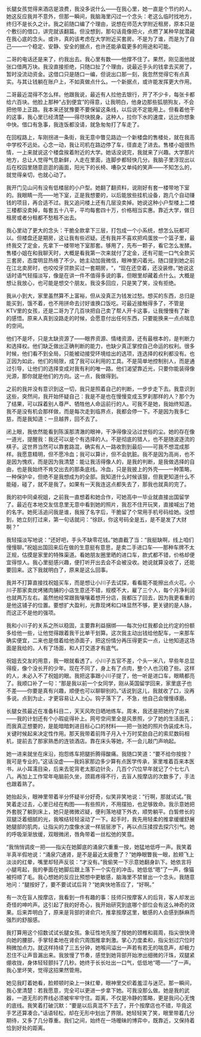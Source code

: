 长腿女孩觉得来酒店是浪费，我没多说什么——在我心里，她一直是个节约的人。她这反应我并不意外，但那一瞬间，我脑海里闪过一个念头：老这么临时找地方，终归不是长久之计。我之前随口编了个理由，说想在师范大学附近租房，原本只是个敷衍的借口，讲完就该翻篇。但没想到，那句话竟像把火，点燃了某种早就潜藏在我心底的念头。或许，真的该考虑在大学附近买套房。不是为了谁，而是为了自己——一个稳定、安静、安全的据点，也许还能承载更多的用途和可能。

二哥的电话还是来了，约我出去。我心里有数——他撑不住了。果然，刚见面他就张口借两万块。我没直接拒绝，只随口扯了个理由，说最近手头的钱拿去买房了，暂时没流动资金。这借口只是随口一编，但说出口那一刻，我忽然觉得它有点真实。与其让钱躺在账户上，不如真做点什么。一个新据点，或许能发挥更大作用。

二哥最近混得不怎么样。他跟我说，最近有人拉他去银行，开了不少卡，每张卡都给六百块。他脸上那种“占到便宜”的得意，让我明白，他身边那些狐朋狗友，不会把他带上正路。我本来还犹豫要不要保留这条线，以后说不定能用上。但看着他干的这事，我心里已经清楚——得尽快脱身。这种人，拉你下水的速度，远比你想象中快。借口有急事，我连饭都没请，就急匆匆打了车走了。

在回程路上，车刚拐进一条街，我无意中瞥见路边一个新楼盘的售楼处，就在我高中学校不远处。心念一动，我让司机在路边停了车，径直走了进去。售楼小姐很热情，一上来就说这个楼盘挨着附近的大学。她话没说完，我就来了兴趣。大学那片地方，总让人觉得气息新鲜，人走在里面，连脚步都轻快几分。我脑子里浮现出以后在校园里随意逛逛的画面，阳光下的长椅、嘈杂又单纯的笑声——不知怎么的，就觉得亲切，也就心动了。

我开门见山问有没有低楼层的小户型。她翻了翻资料，说刚好有套一楼带地下室的。我眼睛一亮——地下室，正是我想要的，以后能放些挂机设备，跑几个自动赚钱的项目，再合适不过。我又追问楼上还有几层没卖掉。她说这种小户型楼上二楼三楼都没卖掉，每套五十八平，平均每套四十万，价格相当实惠。靠近大学，做日租房或者分租都不愁租不出去。

我心里动了更大的念头：干脆全款拿下三层，打包成一个小系统，想怎么玩都可以。但楼盘还是期房，这让我有些迟疑。还有我并不喜欢把鸡蛋放一个篮子里，最终我交了定金，先拿下一楼带地下室那套。够用了，先布一颗子，看它怎么发酵。售楼小姐在和我聊天时，大概是看我第一次来就付了定金，还有可能一口气全款买三套房，态度明显热络了不少。她主动加我微信，眼神里闪着光。随口提到她之前在江北卖房时，也咬咬牙贷款买过一套期房，“，“现在还空着，还没装修。”她说这话时语气轻描淡写，像是在讲一件不值得多说的事，但眼里却藏着点什么。大概是想让我放心，也可能是想交个朋友。我没多回应，只是笑了笑，没有拒绝。

我从小到大，家里虽然算不上富裕，但从没真正为钱发过愁。想买的东西，总归是能买到，饿不着，也不用拼命去讨好谁换口饭吃。可最近接触得多了，不管是KTV里的女孩，还是二哥为了几百块把自己卖了帮人开卡这事，让我慢慢有了新的感悟。原来人真到没路走的时候，会愿意付出任何东西，只要能换来一点点喘息的空间。

他们不是坏，只是太缺资源了——眼界资源、情绪资源，还有最根本的，是判断力和选择权。他们缺乏做出正确判断的能力，也缺少真正掌控自己命运的权利。很多时候，他们看不到全局，只能被动接受环境给出的选项，连选择的权利都没有。也正因为如此，他们的局限，成了我可以利用的工具。不是简单地控制别人，而是通过引导，让他们的选择变成对我有利的唯一路。他们渴望靠近光，只要你能装得像光源，那你就是他们的方向。这一点，我做得到。

之前的我并没有意识到这一切，我只是照着自己的判断，一步步走下去。我意识到这些，突然间，我开始怀疑自己：我是不是也在慢慢变成玉罗刹那样的人？那个为了结果，可以踩着别人尊严、牺牲他人命运前行的人。可我不是她，我始终知道。我不是没有机会那样做，而是每次走到临界点，我都会停一下。不是因为我多仁慈，而是我知道：一旦越界，回不去了。

闭上眼，我依然能看到陈溪那清澈的眼神，干净得像没沾过世俗的尘。她的存在像一道光，提醒我：我还可以是个有选择的人。不是彻底的猎人，也不是随波逐流的棋子。这世界当然可以靠套路混，确实有人一路收割到最后——可我不想混成那样。我愿意精明，但不愿冷血；我可以算计，但不会肮脏。我不是因为高尚，也不是因为愧疚，而是因为我清楚：能让我活得像人的，是我的判断，是我做选择的自由，也是我始终不肯交出去的那条底线。冷血，只是我披上的外壳——一种策略，一种保护伞，但绝不是我想成为的全部。我知道什么时候该狠，但我更知道什么不能碰，碰了，就不是我了。如果有一天我连这点都失去了，那我也就真的完了。

我的初中同桌祝姐，之前我一直想着和她合作，可她高中一毕业就直接出国留学了。最近在本地交友信息里无意中看到她的照片，我忍不住开玩笑，直接喊出了她的名字。她死活追问我是谁，我报了名字后，干脆留了个常用手机号码给她。没想到，她立刻打过来，第一句话就问：“徐跃，你这号码全是五，是不是发了大财啊？”

我轻描淡写地说：“还好吧，手头不缺零花钱。”她直截了当：“我挺缺啊，线上咱们慢慢聊。”祝姐出国回来后在做的生意挺有意思，是卖二手进口车——那种车牌不太正规，估摸是家里的特殊渠道。看她朋友圈里晒的进口车，款式都不错，价格却便宜得惊人。我心里挺感兴趣，便打听开出去会不会被没收。她说就算没收了，还能要回来。这下我就明白了，原来是这么回事。

我并不打算直接找祝姐买车，而是想让小川子去试探，看看能不能擦出点火花。小川子那家卖炭烤猪肉脯的小店生意还不错，规模不大，雇了三个人，每个月净利润也就两万左右。虽然他经常跟我嚷嚷着想开分店，我都压了回去，因为我更看重的是他这铺子的位置。要想扩大盈利，光靠现烤和口味显然不够，更关键的是人脉，而这正不是他的强项。

我和小川子的关系之所以稳固，主要靠利益捆绑——每次分红我都会比约定的份额多给他一些，让他觉得跟着我干比单干划算。这次我主动出钱给他配车，一来那车确实便宜，二来也是借着给他添面子，把这份情分再压得更实一点，让他知道这场面是我给的。人有了场面，和人打交道才有底气。

祝姐去交友的用意，我一眼就看透了。小川子五官不差，个头一米八，早些年总显得瘦，像个没长开的少年。现在不同了，身上有了点肉，整个人也沉稳了些。这样的人，未必入不了祝姐的眼。我把这事跟小川子提了，他一听是进口车，眼睛都亮了。我顺口补了一句：“那是我以前一个女同学，刚从英国留学回来，家里底子也不差——你要是真有兴趣，顺便也可以聊聊别的。”话说到这儿，我就收了口，没再多说。点到为止，才更容易让人上心。钩子落下了，不急，他自己会慢慢琢磨。

长腿女孩最近在准备科目二，天天风吹日晒地练车。周末，我还是把她约了出来——我的计划还有个小瑕疵得补上。网号空间里全是风景照，少了她的生活面孔；而我真正想要的，是能暗暗刺进目标心口的材料——把一张她的照片伪装成木马，关键时候起来决定性作用。那天我带着前阵子月入十万时奖励自己的索尼数码相机，提前去了那家熟悉的连锁酒店。靠在床头等她，不一会儿敲门声响起。

她一进来就坐在床沿，抱怨练车把腿折腾得酸痛。我随口笑道：“要不给你按按？我可是专业的。”这话没虚——我妈家那边多少算有点医学传承，家里堆着百来本医书，从小耳濡目染，后来去驼背老太那边针灸，几百个穴位早年就记了个七七八八。再加上工作常年电脑前久坐，颈肩疼得不行，去盲人按摩店的次数多了，手法也跟着熟了。

她抬起头，眼神里带着半分怀疑半分好奇，似笑非笑地说：“行啊，那就试试。”我笑着走过去，心里已经在构图——有些照片，不用摆拍，也足够致命。我示意她把外套脱了躺到床上，她只是微微迟疑，便利落地褪下外衣，顺势躺平。白皙修长的双腿泛着细腻的光，我喉结轻轻滚动了一下。起手时，我先用轻柔的推拿缓缓舒展她腿部的肌肉，让指尖的力度像水波一样层层渗下，再以点压揉捏去探穴引气。她的呼吸渐渐放缓，双眼微闭，唇角带着一丝松弛的笑意。

“我悄悄调皮一把——指尖在她脚底的涌泉穴重重一按，她猛地低呼一声。我笑着半真半假地说：“涌泉穴通肾，是不是最近太疲惫了？”她睁眼瞥我一眼，脸颊飞上淡淡的红晕，嘴里却轻声反驳：“才没有。”我偷笑一下示意她翻身趴下。她依言将小腿弯起，我的拳面在她脚后跟上落下一个实在的冲击。她低低“嗯”了一声，像猫被捋顺了毛。我心想她的反应比预想中更敏感，脑海里不禁冒出一个念头。我随意地问：“腿按好了，要不要试试后背？”她爽快地答应了，“好啊。”

有一次在盲人按摩店，我看到一件有趣的事：技师只按摩客人的后背，客人却发出奇怪的呻吟声。这引起了我的好奇心，我开始研究到底哪个部位会有这么神奇的效果。后来弄明白了，原来是背部的肾俞穴，推拿按摩这里，敏感的人会感到酥麻而强烈的舒服感。

我打算用这个招数试试长腿女孩。象征性地先按了按她的颈椎和肩周，指尖很快滑向她的腰部，手掌轻柔地在肾俞穴周围推拿刺激。掌心力度柔和，指尖划过穴位时稍微加点力。就这样持续了三五分钟，她喉间溢出一声若有若无的喘息声，却极力忍住不让声音漏出来。我放慢了节奏，感觉到她背部开始渗出细微的汗珠，双腿紧绷收拢，身体轻轻颤抖了几秒。她终于长长吐出一口气，低低地“嗯——”了一声。我心里坏笑，觉得这招果然管用。

她见我盯着她看，脸颊顿时染上一抹红晕，眼神里交织着羞涩与迷茫。那一瞬间，我心里清楚：若我愿意，完全可以更进一步拿下她。可我没那么做。她是我的武器，一道无形的界线必须被牢牢守住。距离，不仅是冷静的策略，更是我问心无愧的底线。我笑着打破沉默：“要是以后真混不下去了，开个按摩店也不错，毕竟这手艺还算凑合。”话语轻松，却在无形中划出了界限。她轻轻笑了笑，眼里带着几分期待，又多了几分尊重。我们之间，始终在一场暧昧的博弈中，既靠近，又保持着恰到好处的距离。
